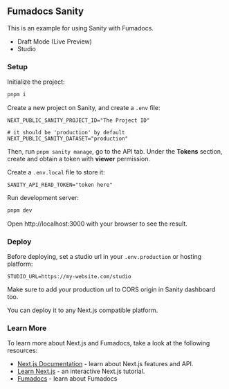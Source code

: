 ## Fumadocs Sanity

This is an example for using Sanity with Fumadocs.

- Draft Mode (Live Preview)
- Studio

### Setup

Initialize the project:

```bash
pnpm i
```

Create a new project on Sanity, and create a `.env` file:

```
NEXT_PUBLIC_SANITY_PROJECT_ID="The Project ID"

# it should be 'production' by default
NEXT_PUBLIC_SANITY_DATASET="production"
```

Then, run `pnpm sanity manage`, go to the API tab. Under the **Tokens** section, create and obtain a token with **viewer** permission.

Create a `.env.local` file to store it:

```
SANITY_API_READ_TOKEN="token here"
```

Run development server:

```bash
pnpm dev
```

Open http://localhost:3000 with your browser to see the result.

### Deploy

Before deploying, set a studio url in your `.env.production` or hosting platform:

```
STUDIO_URL=https://my-website.com/studio
```

Make sure to add your production url to CORS origin in Sanity dashboard too.

You can deploy it to any Next.js compatible platform.

### Learn More

To learn more about Next.js and Fumadocs, take a look at the following
resources:

- [Next.js Documentation](https://nextjs.org/docs) - learn about Next.js
  features and API.
- [Learn Next.js](https://nextjs.org/learn) - an interactive Next.js tutorial.
- [Fumadocs](https://fumadocs.vercel.app) - learn about Fumadocs
